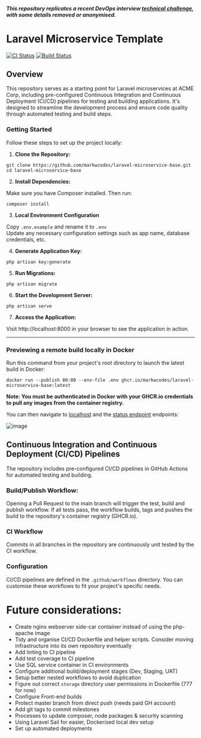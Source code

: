 #### _This repository replicates a recent DevOps interview [technical challenge](CHALLENGE.md), with some details removed or anonymised._

# Laravel Microservice Template

[![CI Status](https://github.com/markwcodes/laravel-microservice-base/actions/workflows/ci.yml/badge.svg)](https://github.com/markwcodes/laravel-microservice-base/actions)
[![Build Status](https://github.com/markwcodes/laravel-microservice-base/actions/workflows/build.yml/badge.svg)](https://github.com/markwcodes/laravel-microservice-base/actions)

## Overview

This repository serves as a starting point for Laravel microservices at ACME Corp, including pre-configured Continuous Integration and Continuous Deployment (CI/CD) pipelines for testing and building applications. It's designed to streamline the development process and ensure code quality through automated testing and build steps.

### Getting Started
Follow these steps to set up the project locally:

1. **Clone the Repository:**
```
git clone https://github.com/markwcodes/laravel-microservice-base.git
cd laravel-microservice-base
```

2. **Install Dependencies:**
  
Make sure you have Composer installed. Then run:

```
composer install
```

3. **Local Environment Configuration**

Copy `.env.example` and rename it to `.env`\
Update any necessary configuration settings such as app name, database credentials, etc.

4. **Generate Application Key:**
```
php artisan key:generate
```

5. **Run Migrations:**
```
php artisan migrate
```

6. **Start the Development Server:**
```
php artisan serve
```

7. **Access the Application:**
 
Visit http://localhost:8000 in your browser to see the application in action.

---

### Previewing a remote build locally in Docker
Run this command from your project's root directory to launch the latest build in Docker:
```
docker run --publish 80:80 --env-file .env ghcr.io/markwcodes/laravel-microservice-base:latest
```

**Note: You must be authenticated in Docker with your GHCR.io credentials to pull any images from the container registry.**

You can then navigate to [localhost](http://localhost/) and the [status endpoint](http://localhost/status) endpoints:

![image](https://github.com/markwcodes/laravel-microservice-base/assets/7064464/b830a47f-be3b-4e76-82ab-a6990403a8ca)

## Continuous Integration and Continuous Deployment (CI/CD) Pipelines

The repository includes pre-configured CI/CD pipelines in GitHub Actions for automated testing and building.

### Build/Publish Workflow:
Opening a Pull Request to the main branch will trigger the test, build and publish workflow.
If all tests pass, the workflow builds, tags and pushes the build to the repository's container registry (GHCR.io).

### CI Workflow
Commits in all branches in the repository are continuously unit tested by the CI workflow.

### Configuration
CI/CD pipelines are defined in the `.github/workflows` directory. You can customise these workflows to fit your project's specific needs.

# Future considerations:

- Create nginx webserver side-car container instead of using the php-apache image
- Tidy and organise CI/CD Dockerfile and helper scripts. Consider moving infrastructure into its own repository eventually
- Add linting to CI pipeline
- Add test coverage to CI pipeline
- Use SQL service container in CI environments
- Configure additional build/deployment stages (Dev, Staging, UAT)
- Setup better nested workflows to avoid duplication
- Figure out correct `storage` directory user permissions in Dockerfile (777 for now)
- Configure Front-end builds
- Protect master branch from direct push (needs paid GH account)
- Add git tags to commit milestones
- Processes to update composer, node packages & security scanning
- Using Laravel Sail for easier, Dockerised local dev setup
- Set up automated deployments
